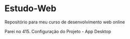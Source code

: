 # Estudo-Web
Repositório para meu curso de desenvolvimento web online

Parei no 415. Configuração do Projeto - App Desktop
